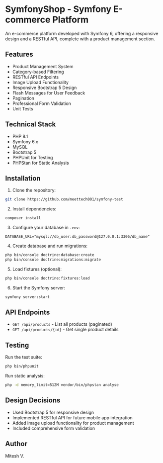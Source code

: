 # SymfonyShop - Symfony E-commerce Platform

An e-commerce platform developed with Symfony 6, offering a responsive design and a RESTful API, complete with a product management section.

## Features

- Product Management System
- Category-based Filtering
- RESTful API Endpoints
- Image Upload Functionality
- Responsive Bootstrap 5 Design
- Flash Messages for User Feedback
- Pagination
- Professional Form Validation
- Unit Tests

## Technical Stack

- PHP 8.1
- Symfony 6.x
- MySQL
- Bootstrap 5
- PHPUnit for Testing
- PHPStan for Static Analysis

## Installation

1. Clone the repository:
```bash
git clone https://github.com/meettech001/symfony-test
```

2. Install dependencies:
```bash
composer install
```

3. Configure your database in `.env`:
```
DATABASE_URL="mysql://db_user:db_password@127.0.0.1:3306/db_name"
```

4. Create database and run migrations:
```bash
php bin/console doctrine:database:create
php bin/console doctrine:migrations:migrate
```

5. Load fixtures (optional):
```bash
php bin/console doctrine:fixtures:load
```

6. Start the Symfony server:
```bash
symfony server:start
```

## API Endpoints

- `GET /api/products` - List all products (paginated)
- `GET /api/products/{id}` - Get single product details

## Testing

Run the test suite:
```bash
php bin/phpunit
```

Run static analysis:
```bash
php -d memory_limit=512M vendor/bin/phpstan analyse
```

## Design Decisions

- Used Bootstrap 5 for responsive design
- Implemented RESTful API for future mobile app integration
- Added image upload functionality for product management
- Included comprehensive form validation

## Author

Mitesh V.
